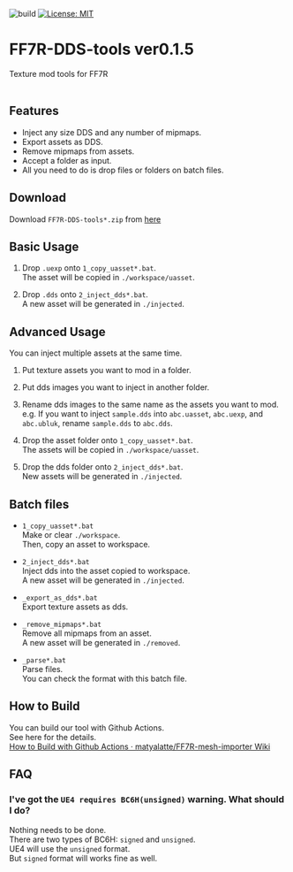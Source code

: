 ![build](https://github.com/matyalatte/FF7R-DDS-tools/actions/workflows/build.yml/badge.svg)
[![License: MIT](https://img.shields.io/badge/License-MIT-yellow.svg)](https://opensource.org/licenses/MIT)

# FF7R-DDS-tools ver0.1.5
Texture mod tools for FF7R<br>
<br>

## Features

- Inject any size DDS and any number of mipmaps.
- Export assets as DDS.
- Remove mipmaps from assets.
- Accept a folder as input.
- All you need to do is drop files or folders on batch files.

## Download
Download `FF7R-DDS-tools*.zip` from [here](https://github.com/matyalatte/FF7R-DDS-Injector/releases)

## Basic Usage
1. Drop `.uexp` onto `1_copy_uasset*.bat`.<br>
   The asset will be copied in `./workspace/uasset`.<br>

2. Drop `.dds` onto `2_inject_dds*.bat`.<br>
   A new asset will be generated in `./injected`.<br>

## Advanced Usage
You can inject multiple assets at the same time.

1. Put texture assets you want to mod in a folder.

2. Put dds images you want to inject in another folder.

3. Rename dds images to the same name as the assets you want to mod.<br>
   e.g. If you want to inject `sample.dds` into `abc.uasset`, `abc.uexp`, and `abc.ubluk`, rename `sample.dds` to `abc.dds`.

4. Drop the asset folder onto `1_copy_uasset*.bat`.<br>
   The assets will be copied in `./workspace/uasset`.<br>

5. Drop the dds folder onto `2_inject_dds*.bat`.<br>
   New assets will be generated in `./injected`.<br>

## Batch files
- `1_copy_uasset*.bat`<br>
    Make or clear `./workspace`.<br>
    Then, copy an asset to workspace.

- `2_inject_dds*.bat`<br>
    Inject dds into the asset copied to workspace.<br>
    A new asset will be generated in `./injected`.

- `_export_as_dds*.bat`<br>
    Export texture assets as dds.<br>

- `_remove_mipmaps*.bat`<br>
    Remove all mipmaps from an asset.<br>
    A new asset will be generated in `./removed`.

- `_parse*.bat`<br>
    Parse files.<br>
    You can check the format with this batch file.

## How to Build
You can build our tool with Github Actions.<br>
See here for the details.<br>
[How to Build with Github Actions · matyalatte/FF7R-mesh-importer Wiki](https://github.com/matyalatte/FF7R-mesh-importer/wiki/How-to-Build-with-Github-Actions)

## FAQ

### I've got the `UE4 requires BC6H(unsigned)` warning. What should I do?
Nothing needs to be done.<br>
There are two types of BC6H: `signed` and `unsigned`.<br>
UE4 will use the `unsigned` format.<br>
But `signed` format will works fine as well.
